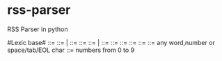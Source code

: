 rss-parser
==========

RSS Parser in python

#Lexic base#
<rss-file> 			::= <rss version="<n>.<n>"><rss-content></rss>
<rss-content> 		::= <rss-channel><rss-content>|<rss-channel>
<rss-channel>		::= <channel><channel-content></channel>
<channel-content> 	::= <title-dec><link-dec><description-dec><items>
<items>				::= <item-dec><items>|<item-dec>
<item-dec>			::= <item><item-content></item>
<item-content>		::= <title-dec><link-dec><description-dec>
<title-dec>			::= <title><content></title>
<link-dec>			::= <link><content></link>
<description-dec>	::= <description><content></description>
<content>			::= any word,number or space/tab/EOL char
<n>					::= numbers from 0 to 9
